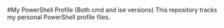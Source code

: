 #My PowerShell Profile (Both cmd and ise versions)
This repository tracks my personal PowerShell profile files.

